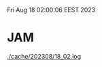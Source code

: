 Fri Aug 18 02:00:06 EEST 2023
# JAM
<a href='./cache/202308/18_02.log'>./cache/202308/18_02.log</a>
